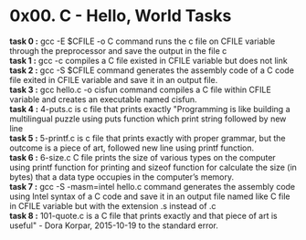 # 0x00. C - Hello, World Tasks
**task 0 :** gcc -E $CFILE -o C command runs the c file on CFILE variable through the preprocessor and save the output in the file c<br/>
**task 1 :** gcc -c  compiles a C file existed in CFILE variable but does not link<br/>
**task 2 :** gcc -S $CFILE command generates the assembly code of a C code file exited in CFILE variable and save it in an output file.<br/>
**task 3 :** gcc hello.c -o cisfun command compiles a C file within CFILE variable and creates an executable named cisfun.<br/>
**task 4 :** 4-puts.c is c file that prints exactly "Programming is like building a multilingual puzzle using puts function which print string followed by new line<br/>
**task 5 :** 5-printf.c is c file that prints exactly with proper grammar, but the outcome is a piece of art, followed new line using printf function.<br/>
**task 6 :** 6-size.c C file prints the size of various types on the computer using printf function for printing and sizeof function for calculate the size (in bytes) that a data type occupies in ​the computer’s memory.<br/>
**task 7 :** gcc -S -masm=intel hello.c command generates the assembly code using Intel syntax of a C code and save it in an output file named like C file in CFILE variable but with the extension .s instead of .c<br/>
**task 8 :** 101-quote.c is a C file that prints exactly and that piece of art is useful" - Dora Korpar, 2015-10-19 to the standard error.<br/>
